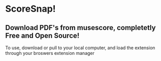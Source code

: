 # ScoreSnap!
## Download PDF's from musescore, completetly Free and Open Source!

To use, download or pull to your local computer, and load the extension through your broswers extension manager
